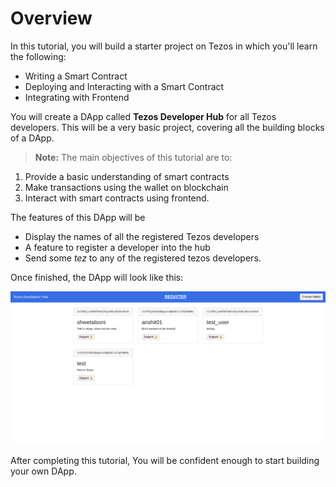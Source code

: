 # Overview

In this tutorial, you will build a starter project on Tezos in which you'll learn the following:

- Writing a Smart Contract
- Deploying and Interacting with a Smart Contract
- Integrating with Frontend

You will create a DApp called **Tezos Developer Hub** for all Tezos developers. This will be a very basic project, covering all the building blocks of a DApp. 

> **Note:**
The main objectives of this tutorial are to:
1. Provide a basic understanding of smart contracts
2. Make transactions using the wallet on blockchain
3. Interact with smart contracts using frontend.
> 

The features of this DApp will be 

- Display the names of all the registered Tezos developers
- A feature to register a developer into the hub
- Send some *tez* to any of the registered tezos developers.

Once finished, the DApp will look like this:

![assets/Screenshot_from_2021-07-30_00-52-45.png](assets/Screenshot_from_2021-07-30_00-52-45.png)

After completing this tutorial, You will be confident enough to start building your own DApp.
